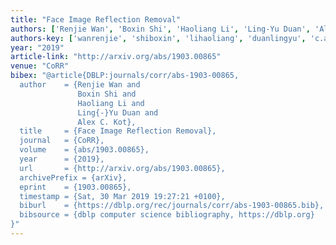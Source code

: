 ```yaml
---
title: "Face Image Reflection Removal"
authors: ['Renjie Wan', 'Boxin Shi', 'Haoliang Li', 'Ling-Yu Duan', 'Alex C. Kot']
authors-key: ['wanrenjie', 'shiboxin', 'lihaoliang', 'duanlingyu', 'c.alex']
year: "2019"
article-link: "http://arxiv.org/abs/1903.00865"
venue: "CoRR"
bibex: "@article{DBLP:journals/corr/abs-1903-00865,
  author    = {Renjie Wan and
               Boxin Shi and
               Haoliang Li and
               Ling{-}Yu Duan and
               Alex C. Kot},
  title     = {Face Image Reflection Removal},
  journal   = {CoRR},
  volume    = {abs/1903.00865},
  year      = {2019},
  url       = {http://arxiv.org/abs/1903.00865},
  archivePrefix = {arXiv},
  eprint    = {1903.00865},
  timestamp = {Sat, 30 Mar 2019 19:27:21 +0100},
  biburl    = {https://dblp.org/rec/journals/corr/abs-1903-00865.bib},
  bibsource = {dblp computer science bibliography, https://dblp.org}
}"
---
```

